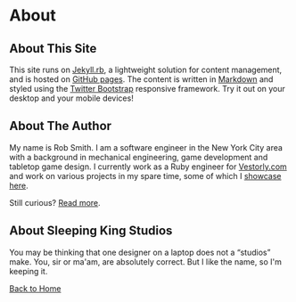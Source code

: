 ---
---

# About

## About This Site

This site runs on [Jekyll.rb](http://jekyllrb.com/), a lightweight solution for content management, and is hosted on [GitHub pages](https://pages.github.com/). The content is written in [Markdown](http://daringfireball.net/projects/markdown/) and styled using the [Twitter Bootstrap](http://getbootstrap.com/) responsive framework. Try it out on your desktop and your mobile devices!

## About The Author

My name is Rob Smith. I am a software engineer in the New York City area with a background in mechanical engineering, game development and tabletop game design. I currently work as a Ruby engineer for [Vestorly.com](https://www.vestorly.com) and work on various projects in my spare time, some of which I [showcase here](/projects).

Still curious? [Read more](/about/me.html).

## About Sleeping King Studios

You may be thinking that one designer on a laptop does not a “studios” make. You, sir or ma'am, are absolutely correct. But I like the name, so I'm keeping it.

[Back to Home](/)
